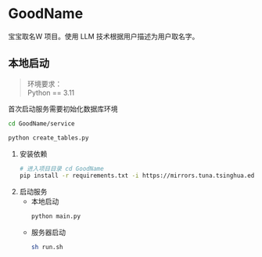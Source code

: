 # GoodName

宝宝取名W 项目。使用 LLM 技术根据用户描述为用户取名字。

## 本地启动
> 环境要求：  
> Python == 3.11

首次启动服务需要初始化数据库环境
```bash
cd GoodName/service

python create_tables.py
```

1. 安装依赖
   ```bash
   # 进入项目目录 cd GoodName
   pip install -r requirements.txt -i https://mirrors.tuna.tsinghua.edu.cn/pypi/web/simple
   ```
2. 启动服务
   - 本地启动
     ```bash
     python main.py
     ```
   - 服务器启动
     ```bash
     sh run.sh
     ```
